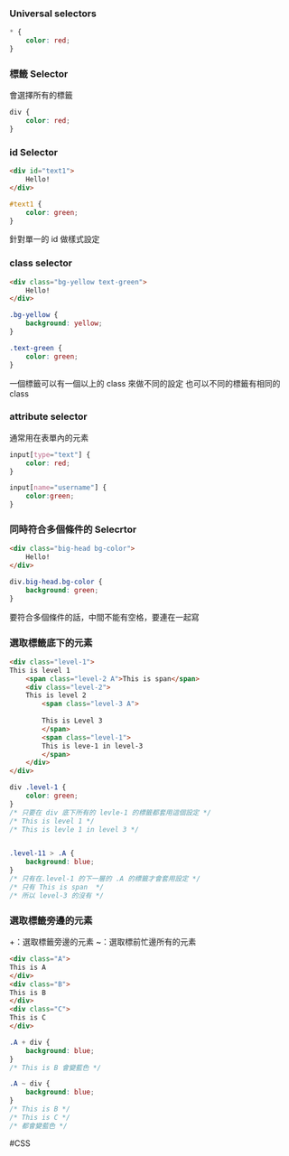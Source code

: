 ### Universal selectors
```css
* {
	color: red;
}
```

### 標籤 Selector
會選擇所有的標籤
```css
div {
	color: red;
}
```

### id Selector
```html
<div id="text1">
	Hello!
</div>
```

```css
#text1 {
	color: green;
}
```
針對單一的 id 做樣式設定

### class selector
```html
<div class="bg-yellow text-green">
	Hello!
</div>
```

```css
.bg-yellow {
	background: yellow;
}

.text-green {
	color: green;
}
```
一個標籤可以有一個以上的 class 來做不同的設定
也可以不同的標籤有相同的 class


### attribute selector
通常用在表單內的元素
```css
input[type="text"] {
	color: red;
}

input[name="username"] {
	color:green;
}

```


### 同時符合多個條件的 Selecrtor
```html
<div class="big-head bg-color">
	Hello!
</div>
```

```css
div.big-head.bg-color {
	background: green;
}
```
要符合多個條件的話，中間不能有空格，要連在一起寫
### 選取標籤底下的元素
```html
<div class="level-1">
This is level 1
	<span class="level-2 A">This is span</span>
	<div class="level-2">
	This is level 2
		<span class="level-3 A">
	
		This is Level 3
		</span>
		<span class="level-1">
		This is leve-1 in level-3
		</span>
	</div>
</div>
```

```css
div .level-1 {
	color: green;
}
/* 只要在 div 底下所有的 levle-1 的標籤都套用這個設定 */
/* This is level 1 */
/* This is levle 1 in level 3 */


.level-11 > .A {
	background: blue;
}
/* 只有在.level-1 的下一層的 .A 的標籤才會套用設定 */
/* 只有 This is span  */
/* 所以 level-3 的沒有 */
```

### 選取標籤旁邊的元素
+：選取標籤旁邊的元素
~：選取標前忙邊所有的元素
```html
<div class="A">
This is A
</div>
<div class="B">
This is B
</div>
<div class="C">
This is C
</div>
```

```css
.A + div {
	background: blue;
}
/* This is B 會變藍色 */

.A ~ div {
	background: blue;
}
/* This is B */
/* This is C */
/* 都會變藍色 */
```



#CSS 
